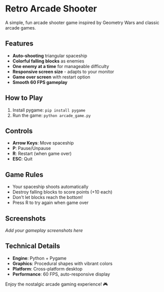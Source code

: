 # Retro Arcade Shooter

A simple, fun arcade shooter game inspired by Geometry Wars and classic arcade games.

## Features
- **Auto-shooting** triangular spaceship
- **Colorful falling blocks** as enemies  
- **One enemy at a time** for manageable difficulty
- **Responsive screen size** - adapts to your monitor
- **Game over screen** with restart option
- **Smooth 60 FPS gameplay**

## How to Play
1. Install pygame: `pip install pygame`
2. Run the game: `python arcade_game.py`

## Controls
- **Arrow Keys**: Move spaceship
- **P**: Pause/Unpause  
- **R**: Restart (when game over)
- **ESC**: Quit

## Game Rules
- Your spaceship shoots automatically
- Destroy falling blocks to score points (+10 each)
- Don't let blocks reach the bottom!
- Press R to try again when game over

## Screenshots
*Add your gameplay screenshots here*

## Technical Details
- **Engine**: Python + Pygame
- **Graphics**: Procedural shapes with vibrant colors
- **Platform**: Cross-platform desktop
- **Performance**: 60 FPS, auto-responsive display

Enjoy the nostalgic arcade gaming experience! 🎮
